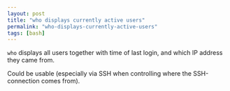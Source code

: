 ```yaml
---
layout: post
title: "who displays currently active users"
permalink: "who-displays-currently-active-users"
tags: [bash]
---
```


<code>who</code> displays all users together with time of last login, and which IP address they came from.

Could be usable (especially via SSH when controlling where the SSH-connection comes from).
